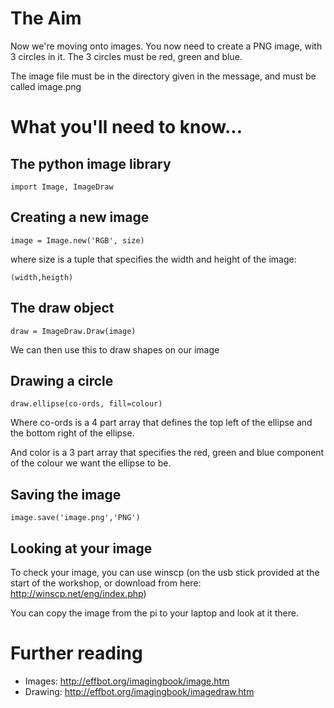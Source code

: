 # The Aim

Now we're moving onto images. You now need to create a PNG image, with 3 circles in it. The 3 circles must be red, green and blue.

The image file must be in the directory given in the message, and must be called image.png

# What you'll need to know...

## The python image library

    import Image, ImageDraw

## Creating a new image

    image = Image.new('RGB', size)

where size is a tuple that specifies the width and height of the image:

    (width,heigth)

## The draw object

    draw = ImageDraw.Draw(image)

We can then use this to draw shapes on our image

## Drawing a circle

    draw.ellipse(co-ords, fill=colour)

Where co-ords is a 4 part array that defines the top left of the ellipse and the bottom right of the ellipse.

And color is a 3 part array that specifies the red, green and blue component of the colour we want the ellipse to be.

## Saving the image

    image.save('image.png','PNG')

## Looking at your image

To check your image, you can use winscp (on the usb stick provided at the start of the workshop, or download from here: http://winscp.net/eng/index.php)

You can copy the image from the pi to your laptop and look at it there.

# Further reading

* Images: http://effbot.org/imagingbook/image.htm
* Drawing: http://effbot.org/imagingbook/imagedraw.htm
